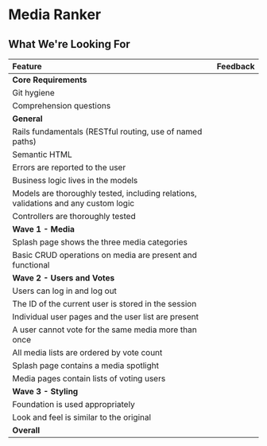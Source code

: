 # Media Ranker
## What We're Looking For

| Feature | Feedback    |
| :------------- | :------------- |
| **Core Requirements** |   |
| Git hygiene |  |
| Comprehension questions	|  |
| **General** |  |
| Rails fundamentals (RESTful routing, use of named paths) |  |
| Semantic HTML |  |
| Errors are reported to the user |  |
| Business logic lives in the models |  |
| Models are thoroughly tested, including relations, validations and any custom logic |  |
| Controllers are thoroughly tested |  |
| **Wave 1 - Media** |  |
| Splash page shows the three media categories |  |
| Basic CRUD operations on media are present and functional |  |
| **Wave 2 - Users and Votes** |  |
| Users can log in and log out |  |
| The ID of the current user is stored in the session |  |
| Individual user pages and the user list are present |  |
| A user cannot vote for the same media more than once |  |
| All media lists are ordered by vote count |  |
| Splash page contains a media spotlight |  |
| Media pages contain lists of voting users |  |
| **Wave 3 - Styling** |  |
| Foundation is used appropriately |  |
| Look and feel is similar to the original |  |
|  **Overall** |  |
